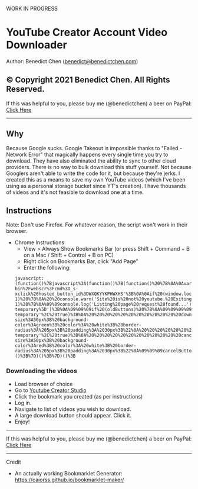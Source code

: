 WORK IN PROGRESS

# YouTube Creator Account Video Downloader

Author: Benedict Chen (benedict@benedictchen.com)

© Copyright 2021 Benedict Chen. All Rights Reserved.
--------------

If this was helpful to you, please buy me (@benedictchen) a beer on PayPal: [Click Here](https://www.paypal.com/cgi-bin/webscr?cmd=_s-xclick&hosted_button_id=WXQKYYKPHWXHS)

--------------


## Why 

Because Google sucks.  Google Takeout is impossible thanks to "Failed - Network Error" that magically happens every single time you try to download.  They have also eliminated the ability to sync to other cloud providers. There is no way to bulk download this stuff yourself.  Not because Googlers aren't able to write the code for it, but because they're jerks.  I created this as a means to save my own YouTube videos (which I've been using as a personal storage bucket since YT's creation).  I have thousands of videos and it's not feasible to download one at a time.  

## Instructions

Note: Don't use Firefox. For whatever reason, the script won't work in their browser. 

- Chrome Instructions 
    - View > Always Show Bookmarks Bar (or press Shift + Command + B on a Mac / Shift + Control + B on PC)
    -  Right click on Bookmarks Bar, click "Add Page"
    - Enter the following:
    ```
  javascript:(function()%7Bjavascript%3A(function()%7B(function()%20%7B%0A%0Avar%20DONATION_URL%20%3D%20'https%3A%2F%2Fwww.paypal.com%2Fcgi-bin%2Fwebscr%3Fcmd%3D_s-xclick%26hosted_button_id%3DWXQKYYKPHWXHS'%3B%0A%0Aif%20(window.location.hostname.toLowerCase().indexOf('youtube')%20%3D%3D%3D%20-1)%20%7B%0A%20%20console.warn('Site%20is%20not%20youtube.%20Exiting...')%3B%0A%20%20return%3B%0A%7D%0Aconsole.log('YouTube%20detected.')%3B%0A%0A%0Awindow.oldXHROpen%20%3D%20window.XMLHttpRequest.prototype.open%3B%0A%0Alet%20interceptor%20%3D%20function%20(method%2C%20url%2C%20async)%20%7B%0A%20%20%20%20console.log('Intercepted%20request%3A%20'%2C%20%7Burl%7D)%3B%0A%09if%20(url.indexOf('%2Fyoutubei%2Fv1%2Fcreator%2Flist_creator_videos')%20!%3D%3D%20-1)%20%7B%0A%09%09console.log('Listing%20page%20request%20found...')%3B%0A%09%09console.warn(%7Bthis%3A%20this%7D)%3B%0A%09%09this.addEventListener('load'%2C%20function%20()%20%7B%0A%20%20%20%20%20%20%20%20%20%20%20%20let%20response%20%3D%20JSON.parse(this.responseText)%3B%0A%20%20%20%20%20%20%20%20%20%20%20%20console.log(%7Bresponse%7D)%0A%20%20%20%20%20%20%20%20%20%20%20%20const%20%7B%20videos%20%7D%20%3D%20response%3B%0A%09%09%09let%20waitTime%20%3D%200%3B%0A%09%09%09%2F%2F%20Clear%20old%20buttons%0A%09%09%09const%20oldButtons%20%3D%20document.querySelectorAll('%5Bdata-temporary%5D')%3B%0A%09%09%09if%20(oldButtons)%20%7B%0A%09%09%09%09Array.from(oldButtons).forEach(item%20%3D%3E%20%7B%0A%09%09%09%09%09item.parentNode.removeChild(item)%3B%0A%09%09%09%09%7D)%3B%0A%09%09%09%7D%0A%09%09%09%2F%2F%20Create%20the%20buttons%0A%09%09%09let%20downloadButton%20%3D%20document.createElement('button')%3B%0A%09%09%09downloadButton.setAttribute('data-temporary'%2C%20true)%3B%0A%20%20%20%20%20%20%20%20%20%20%20%20downloadButton.textContent%20%3D%20%22Download%20Videos%22%3B%0A%20%20%20%20%20%20%20%20%20%20%20%20downloadButton.style%20%3D%20%22position%3Aabsolute%3B%20right%3A%2030px%3B%20bottom%3A%2030px%3B%20font-size%3A50px%3B%20background-color%3Agreen%3B%20color%3A%20white%3B%20border-radius%3A%205px%3B%20padding%3A%2030px%3B%22%0A%20%20%20%20%20%20%20%20%20%20%20%20document.body.appendChild(downloadButton)%3B%0A%09%09%09let%20cancelButton%20%3D%20document.createElement('button')%3B%0A%09%09%09cancelButton.setAttribute('data-temporary'%2C%20true)%3B%0A%20%20%20%20%20%20%20%20%20%20%20%20cancelButton.textContent%20%3D%20%22Cancel%22%3B%0A%20%20%20%20%20%20%20%20%20%20%20%20cancelButton.style%20%3D%20%22position%3Aabsolute%3B%20left%3A%2030px%3B%20bottom%3A%2030px%3B%20font-size%3A50px%3B%20background-color%3Ared%3B%20color%3A%20white%3B%20border-radius%3A%205px%3B%20padding%3A%2030px%3B%22%0A%09%09%09cancelButton.onclick%20%3D%20()%20%3D%3E%20%7B%0A%09%09%09%09document.body.removeChild(cancelButton)%3B%0A%09%09%09%09document.body.removeChild(downloadButton)%3B%0A%09%09%09%09delete%20downloadButton%3B%0A%09%09%09%09delete%20waitTime%3B%0A%09%09%09%7D%3B%0A%20%20%20%20%20%20%20%20%20%20%20%20document.body.appendChild(cancelButton)%3B%0A%20%20%20%20%20%20%20%20%20%20%20%20downloadButton.onclick%20%3D%20()%20%3D%3E%20%7B%20%0A%09%09%09%09videos.forEach((item)%20%3D%3E%20%7B%0A%20%20%20%20%20%20%20%20%20%20%20%20%20%20%20%20%20%20%20%20console.log(item)%3B%0A%20%20%20%20%20%20%20%20%20%20%20%20%20%20%20%20%20%20%20%20let%20dataUrl%20%3D%20%60https%3A%2F%2Fwww.youtube.com%24%7Bitem.downloadUrl%7D%60%3B%0A%20%20%20%20%20%20%20%20%20%20%20%20%20%20%20%20%20%20%20%20console.log(%7B%20dataUrl%20%7D)%0A%20%20%20%20%20%20%20%20%20%20%20%20%20%20%20%20%20%20%20%20setTimeout(()%20%3D%3E%20%7B%0A%20%20%20%20%20%20%20%20%20%20%20%20%20%20%20%20%20%20%20%20%20%20%20%20window.open(dataUrl%2C%20item.videoId)%3B%0A%20%20%20%20%20%20%20%20%20%20%20%20%20%20%20%20%20%20%20%20%7D%2C%20waitTime)%3B%0A%20%20%20%20%20%20%20%20%20%20%20%20%20%20%20%20%20%20%20%20waitTime%20%2B%3D%2015000%3B%0A%20%20%20%20%20%20%20%20%20%20%20%20%20%20%20%20%20%20%20%20if%20(Math.floor(Math.random()%20*%2010)%20%3D%3D%3D%208)%20%7B%0A%20%20%20%20%20%20%20%20%20%20%20%20%20%20%20%20%20%20%20%20%09%2F%2F%20Please%20donate!%0A%20%20%20%20%20%20%20%20%20%20%20%20%20%20%20%20%20%20%20%20%09setTimeout(()%20%3D%3E%20window.open(DONATION_URL)%2C%2010000)%3B%0A%20%20%20%20%20%20%20%20%20%20%20%20%20%20%20%20%20%20%20%20%7D%0A%20%20%20%20%20%20%20%20%20%20%20%20%20%20%20%20%7D)%3B%0A%09%09%09%09document.body.removeChild(downloadButton)%3B%0A%09%09%09%09document.body.removeChild(cancelButton)%3B%0A%09%09%09%09delete%20downloadButton%3B%0A%09%09%09%09delete%20cancelButton%3B%0A%09%09%09%09delete%20waitTime%3B%0A%20%20%20%20%20%20%20%20%20%20%20%20%7D%3B%0A%20%20%20%20%20%20%20%20%7D)%3B%0A%0A%09%7D%0A%20%20%20%20return%20oldXHROpen.apply(this%2C%20arguments)%3B%0A%7D%0A%0Aif%20(window.XMLHttpRequest.prototype.open%20!%3D%3D%20interceptor%20%26%26%20!window.XMLHttpRequest.prototype.open.isIntercepted)%20%7B%0A%09window.XMLHttpRequest.prototype.open%20%3D%20interceptor%3B%0A%09interceptor.isIntercepted%20%3D%20true%3B%0A%7D%20else%20%7B%0A%09console.warn('Already%20have%20interceptor')%3B%0A%7D%0A%7D)()%3B%7D)()%3B%7D)()%3B
    ```

###  Downloading the videos
  - Load browser of choice
  - Go to [Youtube Creator Studio ](https://studio.youtube.com)
  - Click the bookmark you created (as per instructions)
  - Log in.
  - Navigate to list of videos you wish to download.
  - A large download button should appear.  Click it.
  - Enjoy!
  




--------------

If this was helpful to you, please buy me (@benedictchen) a beer on PayPal: [Click Here](https://www.paypal.com/cgi-bin/webscr?cmd=_s-xclick&hosted_button_id=WXQKYYKPHWXHS)

--------------


Credit
- An actually working Bookmarklet Generator: https://caiorss.github.io/bookmarklet-maker/




